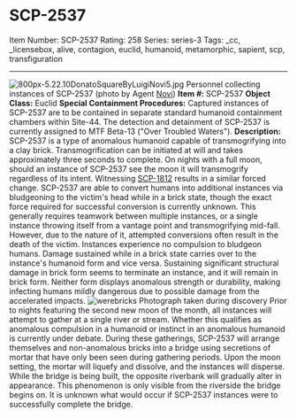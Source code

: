 # SCP-2537
Item Number: SCP-2537
Rating: 258
Series: series-3
Tags: _cc, _licensebox, alive, contagion, euclid, humanoid, metamorphic, sapient, scp, transfiguration

---

![800px-5.22.10DonatoSquareByLuigiNovi5.jpg](https://scp-wiki.wdfiles.com/local--files/scp-2537/800px-5.22.10DonatoSquareByLuigiNovi5.jpg)
Personnel collecting instances of SCP-2537 (photo by Agent [Novi](https://commons.wikimedia.org/wiki/File:5.22.10DonatoSquareByLuigiNovi5.jpg))
**Item #:** SCP-2537
**Object Class:** Euclid
**Special Containment Procedures:** Captured instances of SCP-2537 are to be contained in separate standard humanoid containment chambers within Site-44. The detection and detainment of SCP-2537 is currently assigned to MTF Beta-13 ("Over Troubled Waters").
**Description:** SCP-2537 is a type of anomalous humanoid capable of transmogrifying into a clay brick. Transmogrification can be initiated at will and takes approximately three seconds to complete. On nights with a full moon, should an instance of SCP-2537 see the moon it will transmogrify regardless of its intent. Witnessing [SCP-1812](http://www.scp-wiki.net/scp-1812) results in a similar forced change.
SCP-2537 are able to convert humans into additional instances via bludgeoning to the victim's head while in a brick state, though the exact force required for successful conversion is currently unknown. This generally requires teamwork between multiple instances, or a single instance throwing itself from a vantage point and transmogrifying mid-fall. However, due to the nature of it, attempted conversions often result in the death of the victim. Instances experience no compulsion to bludgeon humans.
Damage sustained while in a brick state carries over to the instance's humanoid form and vice versa. Sustaining significant structural damage in brick form seems to terminate an instance, and it will remain in brick form. Neither form displays anomalous strength or durability, making infecting humans mildly dangerous due to possible damage from the accelerated impacts.
![werebricks](http://scp-wiki.wdfiles.com/local--files/scp-2537/werebricks)
Photograph taken during discovery
Prior to nights featuring the second new moon of the month, all instances will attempt to gather at a single river or stream. Whether this qualifies as anomalous compulsion in a humanoid or instinct in an anomalous humanoid is currently under debate. During these gatherings, SCP-2537 will arrange themselves and non-anomalous bricks into a bridge using secretions of mortar that have only been seen during gathering periods. Upon the moon setting, the mortar will liquefy and dissolve, and the instances will disperse.
While the bridge is being built, the opposite riverbank will gradually alter in appearance. This phenomenon is only visible from the riverside the bridge begins on. It is unknown what would occur if SCP-2537 instances were to successfully complete the bridge.